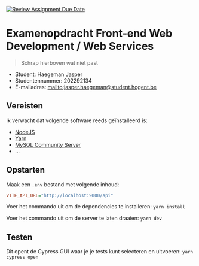 [![Review Assignment Due Date](https://classroom.github.com/assets/deadline-readme-button-24ddc0f5d75046c5622901739e7c5dd533143b0c8e959d652212380cedb1ea36.svg)](https://classroom.github.com/a/TA_3CB_a)

# Examenopdracht Front-end Web Development / Web Services

> Schrap hierboven wat niet past

-   Student: Haegeman Jasper
-   Studentennummer: 202292134
-   E-mailadres: <mailto:jasper.haegeman@student.hogent.be>

## Vereisten

Ik verwacht dat volgende software reeds geïnstalleerd is:

-   [NodeJS](https://nodejs.org)
-   [Yarn](https://yarnpkg.com)
-   [MySQL Community Server](https://dev.mysql.com/downloads/mysql/)
-   ...

## Opstarten

Maak een `.env` bestand met volgende inhoud:

```ini
VITE_API_URL="http://localhost:9000/api"
```

Voer het commando uit om de dependencies te installeren:
`yarn install`

Voer het commando uit om de server te laten draaien:
`yarn dev`

## Testen

Dit opent de Cypress GUI waar je je tests kunt selecteren en uitvoeren:
`yarn cypress open`
